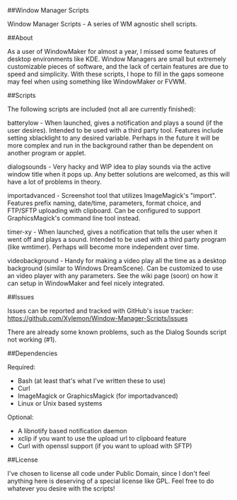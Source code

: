 ##Window Manager Scripts

Window Manager Scripts - A series of WM agnostic shell scripts.

##About

As a user of WindowMaker for almost a year, I missed some features of
desktop environments like KDE. Window Managers are small but extremely
customizable pieces of software, and the lack of certain features are due to
speed and simplicity. With these scripts, I hope to fill in the gaps someone
may feel when using something like WindowMaker or FVWM.

##Scripts

The following scripts are included (not all are currently finished):

batterylow - When launched, gives a notification and plays a sound 
(if the user desires). Intended to be used with a third party tool.
Features include setting xblacklight to any desired variable. Perhaps
in the future it will be more complex and run in the background rather
than be dependent on another program or applet.

dialogsounds - Very hacky and WIP idea to play sounds via the active window
title when it pops up. Any better solutions are welcomed, as this will have
a lot of problems in theory.

importadvanced - Screenshot tool that utilizes ImageMagick's "import".
Features prefix naming, date/time, parameters, format choice, and FTP/SFTP 
uploading with clipboard. Can be configured to support GraphicsMagick's
command line tool instead.

timer-xy - When launched, gives a notification that tells the user when it 
went off and plays a sound. Intended to be used with a third party program 
(like wmtimer). Perhaps will become more independent over time.

videobackground - Handy for making a video play all the time as a
desktop background (similar to Windows DreamScene). Can be customized
to use an video player with any parameters. See the wiki page (soon)
on how it can setup in WindowMaker and feel nicely integrated.

##Issues

Issues can be reported and tracked with GitHub's issue tracker: https://github.com/Xylemon/Window-Manager-Scripts/issues

There are already some known problems, such as the Dialog Sounds script
not working (#1).

##Dependencies

Required:

- Bash (at least that's what I've written these to use)
- Curl
- ImageMagick or GraphicsMagick (for importadvanced)
- Linux or Unix based systems

Optional:

- A libnotify based notification daemon
- xclip if you want to use the upload url to clipboard feature
- Curl with openssl support (if you want to upload with SFTP)


##License

I've chosen to license all code under Public Domain, since I don't feel
anything here is deserving of a special license like GPL. Feel free to
do whatever you desire with the scripts!
